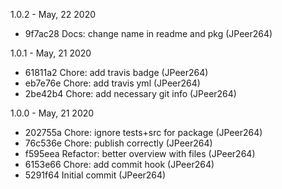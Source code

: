1.0.2 - May, 22 2020

* 9f7ac28 Docs: change name in readme and pkg (JPeer264)

1.0.1 - May, 21 2020

* 61811a2 Chore: add travis badge (JPeer264)
* eb7e76e Chore: add travis yml (JPeer264)
* 2be42b4 Chore: add necessary git info (JPeer264)

1.0.0 - May, 21 2020

* 202755a Chore: ignore tests+src for package (JPeer264)
* 76c536e Chore: publish correctly (JPeer264)
* f595eea Refactor: better overview with files (JPeer264)
* 6153e66 Chore: add commit hook (JPeer264)
* 5291f64 Initial commit (JPeer264)

